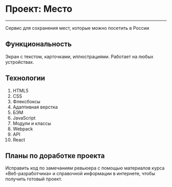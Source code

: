 # Проект: Место
------
Сервис для сохранения мест, которые можно посетить в России

## Функциональность
Экран с текстом, карточками, иллюстрациями. Работает на любых устройствах.

## Технологии
1. HTML5
2. CSS
3. Флексбоксы
4. Адаптивная верстка
5. БЭМ
6. JavaScript
7. Модули и классы
8. Webpack
9. API
10. React

## Планы по доработке проекта
Исправить код по замечаниям ревьюера с помощью материалов курса «Веб-разработчика» и справочной информации в интернете, чтобы получить готовый проект.
